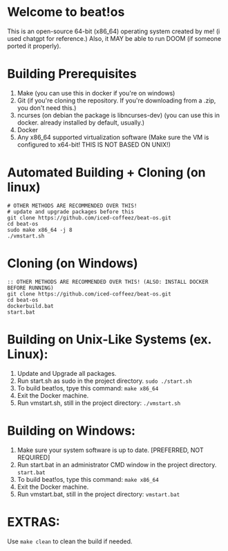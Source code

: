 # Welcome to beat!os
This is an open-source 64-bit (x86_64) operating system created by me! (i used chatgpt for reference.)
Also, it MAY be able to run DOOM (if someone ported it properly).
# Building Prerequisites
1) Make (you can use this in docker if you're on windows)
2) Git (if you're cloning the repository. If you're downloading from a .zip, you don't need this.)
3) ncurses (on debian the package is libncurses-dev) (you can use this in docker. already installed by default, usually.)
4) Docker
5) Any x86_64 supported virtualization software (Make sure the VM is configured to x64-bit! THIS IS NOT BASED ON UNIX!)
# Automated Building + Cloning (on linux)
```
# OTHER METHODS ARE RECOMMENDED OVER THIS!
# update and upgrade packages before this
git clone https://github.com/iced-coffeez/beat-os.git
cd beat-os
sudo make x86_64 -j 8
./vmstart.sh
```
# Cloning (on Windows)
```
:: OTHER METHODS ARE RECOMMENDED OVER THIS! (ALSO: INSTALL DOCKER BEFORE RUNNING)
git clone https://github.com/iced-coffeez/beat-os.git
cd beat-os
dockerbuild.bat
start.bat
```
# Building on Unix-Like Systems (ex. Linux):
1) Update and Upgrade all packages.
2) Run start.sh as sudo in the project
directory.
`sudo ./start.sh`
3) To build beat!os, tpye this command:
`make x86_64`
4) Exit the Docker machine.
5) Run vmstart.sh, still in the project directory:
`./vmstart.sh`
# Building on Windows:
1) Make sure your system software is up to date. [PREFERRED, NOT REQUIRED]
2) Run start.bat in an administrator CMD window in the project directory.
`start.bat`
3) To build beat!os, type this command:
`make x86_64`
4) Exit the Docker machine.
5) Run vmstart.bat, still in the project directory:
`vmstart.bat`
# EXTRAS:
Use `make clean` to clean the build if needed.
